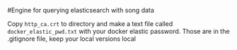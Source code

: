#Engine for querying elasticsearch with song data

Copy `http_ca.crt` to directory and make a text file called `docker_elastic_pwd.txt` with your docker elastic password.
Those are in the .gitignore file, keep your local versions local
